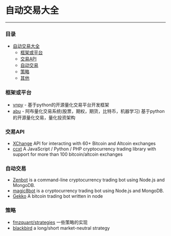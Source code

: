 # 自动交易大全
***
### 目录
- [自动交易大全](#)
    - [框架或平台](#框架或平台)
    - [交易API](#交易API)
    - [自动交易](#自动交易)
    - [策略](#策略)
    - [其他](#其他)

### 框架或平台 

* [vnpy](https://github.com/vnpy/vnpy) - 基于python的开源量化交易平台开发框架
* [abu](https://github.com/bbfamily/abu) - 阿布量化交易系统(股票，期权，期货，比特币，机器学习) 基于python的开源量化交易，量化投资架构

### 交易API

* [XChange](https://github.com/knowm/XChange) API for interacting with 60+ Bitcoin and Altcoin exchanges
* [ccxt](https://github.com/ccxt/ccxt) A JavaScript / Python / PHP cryptocurrency trading library with support for more than 100 bitcoin/altcoin exchanges


### 自动交易

* [Zenbot](https://github.com/DeviaVir/zenbot) is a command-line cryptocurrency trading bot using Node.js and MongoDB.
* [magic8bot](https://github.com/magic8bot/magic8bot) is a cryptocurrency trading bot using Node.js and MongoDB.
* [Gekko](https://github.com/askmike/gekko) A bitcoin trading bot written in node


### 策略

* [fmzquant/strategies](https://github.com/fmzquant/strategies) 一些策略的实现 
* [blackbird](https://github.com/butor/blackbird) a long/short market-neutral strategy
